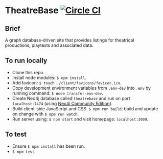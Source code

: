 TheatreBase [![Circle CI](https://circleci.com/gh/andygout/theatrebase/tree/master.svg?style=svg)](https://circleci.com/gh/andygout/theatrebase)
=================


Brief
-------

A graph database-driven site that provides listings for theatrical productions, playtexts and associated data.


To run locally
-------

- Clone this repo.
- Install node modules: `$ npm install`.
- Add favicon: `$ touch ./client/favicons/favicon.ico`.
- Copy development environment variables from `.env-dev` into `.env` by running command: `$ node transfer-env-dev`.
- Create Neo4j database called `theatrebase` and run on port `localhost:7474` (using [Neo4j Community Edition](https://neo4j.com/download/community-edition)).
- Build client-side JavaScript and CSS: `$ npm run build`; build and update on change with `$ npm run watch`.
- Run server using: `$ npm start` and visit homepage: `localhost:3000`.


To test
-------

- Ensure `$ npm install` has been run.
- `$ npm test`.
